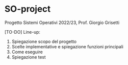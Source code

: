 # SO-project

Progetto Sistemi Operativi 2022/23, Prof. Giorgio Grisetti

[TO-DO] Line-up:
1. Spiegazione scopo del progetto
2. Scelte implementative e spiegazione funzioni principali
3. Come eseguire
4. Spiegazione test 
